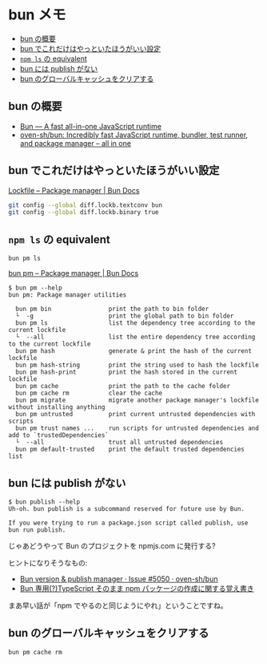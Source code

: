 # bun メモ

- [bun の概要](#bun-の概要)
- [bun でこれだけはやっといたほうがいい設定](#bun-でこれだけはやっといたほうがいい設定)
- [`npm ls` の equivalent](#npm-ls-の-equivalent)
- [bun には publish がない](#bun-には-publish-がない)
- [bun のグローバルキャッシュをクリアする](#bunのグローバルキャッシュをクリアする)

## bun の概要

- [Bun — A fast all-in-one JavaScript runtime](https://bun.sh/)
- [oven-sh/bun: Incredibly fast JavaScript runtime, bundler, test runner, and package manager – all in one](https://github.com/oven-sh/bun)

## bun でこれだけはやっといたほうがいい設定

[Lockfile – Package manager | Bun Docs](https://bun.sh/docs/install/lockfile)

```sh
git config --global diff.lockb.textconv bun
git config --global diff.lockb.binary true
```

## `npm ls` の equivalent

`bun pm ls`

[bun pm – Package manager | Bun Docs](https://bun.sh/docs/cli/pm)

```console
$ bun pm --help
bun pm: Package manager utilities

  bun pm bin                print the path to bin folder
  └  -g                     print the global path to bin folder
  bun pm ls                 list the dependency tree according to the current lockfile
  └  --all                  list the entire dependency tree according to the current lockfile
  bun pm hash               generate & print the hash of the current lockfile
  bun pm hash-string        print the string used to hash the lockfile
  bun pm hash-print         print the hash stored in the current lockfile
  bun pm cache              print the path to the cache folder
  bun pm cache rm           clear the cache
  bun pm migrate            migrate another package manager's lockfile without installing anything
  bun pm untrusted          print current untrusted dependencies with scripts
  bun pm trust names ...    run scripts for untrusted dependencies and add to `trustedDependencies`
  └  --all                  trust all untrusted dependencies
  bun pm default-trusted    print the default trusted dependencies list
```

## bun には publish がない

```console
$ bun publish --help
Uh-oh. bun publish is a subcommand reserved for future use by Bun.

If you were trying to run a package.json script called publish, use bun run publish.
```

じゃあどうやって Bun のプロジェクトを npmjs.com に発行する?

ヒントになりそうなもの:

- [Bun version & publish manager · Issue #5050 · oven-sh/bun](https://github.com/oven-sh/bun/issues/5050)
- [Bun 専用(?)TypeScript そのまま npm パッケージの作成に関する覚え書き](https://zenn.dev/macropygia/articles/typescript-only-npm-package-creation)

まあ早い話が「npm でやるのと同じようにやれ」ということですね。

## bun のグローバルキャッシュをクリアする

```sh
bun pm cache rm
```
